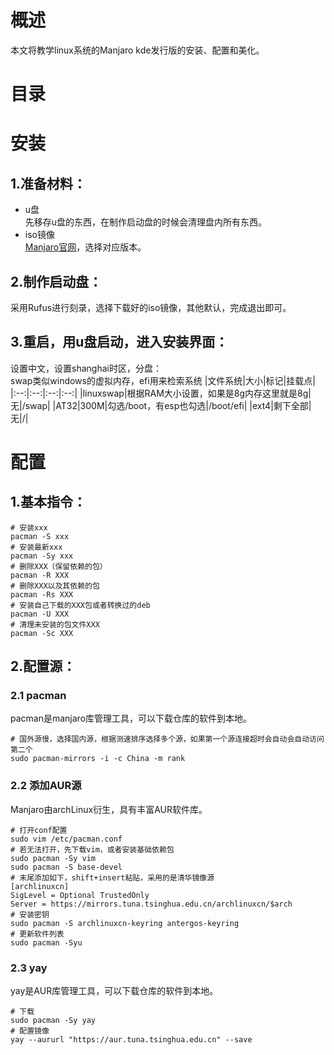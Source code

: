 # 概述
本文将教学linux系统的Manjaro kde发行版的安装、配置和美化。
# 目录
# 安装
## 1.准备材料：
+ u盘  
先移存u盘的东西，在制作启动盘的时候会清理盘内所有东西。
+ iso镜像  
[Manjaro官网](https://manjaro.org/)，选择对应版本。  
## 2.制作启动盘：
采用Rufus进行刻录，选择下载好的iso镜像，其他默认，完成退出即可。  
## 3.重启，用u盘启动，进入安装界面：    
设置中文，设置shanghai时区，分盘：  
swap类似windows的虚拟内存，efi用来检索系统
|文件系统|大小|标记|挂载点|
|:--:|:--:|:--:|:--:|
|linuxswap|根据RAM大小设置，如果是8g内存这里就是8g|无|/swap|
|AT32|300M|勾选/boot，有esp也勾选|/boot/efi|
|ext4|剩下全部|无|/|
# 配置  
## 1.基本指令：  
```
# 安装xxx  
pacman -S xxx 
# 安装最新xxx  
pacman -Sy xxx 
# 删除XXX（保留依赖的包）  
pacman -R XXX 
# 删除XXX以及其依赖的包  
pacman -Rs XXX 
# 安装自己下载的XXX包或者转换过的deb  
pacman -U XXX  
# 清理未安装的包文件XXX  
pacman -Sc XXX
```
## 2.配置源：  
### 2.1 pacman   
pacman是manjaro库管理工具，可以下载仓库的软件到本地。  
```
# 国外源慢，选择国内源，根据测速排序选择多个源，如果第一个源连接超时会自动会自动访问第二个
sudo pacman-mirrors -i -c China -m rank
```
### 2.2 添加AUR源
Manjaro由archLinux衍生，具有丰富AUR软件库。
```
# 打开conf配置
sudo vim /etc/pacman.conf
# 若无法打开，先下载vim，或者安装基础依赖包
sudo pacman -Sy vim
sudo pacman -S base-devel
# 末尾添加如下，shift+insert粘贴，采用的是清华镜像源
[archlinuxcn]
SigLevel = Optional TrustedOnly
Server = https://mirrors.tuna.tsinghua.edu.cn/archlinuxcn/$arch
# 安装密钥
sudo pacman -S archlinuxcn-keyring antergos-keyring
# 更新软件列表
sudo pacman -Syu
```
### 2.3 yay   
yay是AUR库管理工具，可以下载仓库的软件到本地。
```
# 下载
sudo pacman -Sy yay
# 配置镜像
yay --aururl "https://aur.tuna.tsinghua.edu.cn" --save
```






